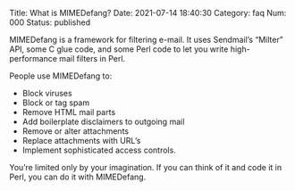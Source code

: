 Title: What is MIMEDefang?
Date: 2021-07-14 18:40:30
Category: faq
Num: 000
Status: published

MIMEDefang is a framework for filtering e-mail. It uses Sendmail’s “Milter” API, some C glue code, and some Perl code to let you write high-performance mail filters in Perl.

People use MIMEDefang to:

-   Block viruses
-   Block or tag spam
-   Remove HTML mail parts
-   Add boilerplate disclaimers to outgoing mail
-   Remove or alter attachments
-   Replace attachments with URL’s
-   Implement sophisticated access controls.

You’re limited only by your imagination. If you can think of it and code it in Perl, you can do it with MIMEDefang.
